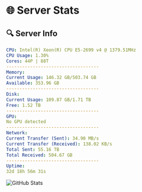# 🌐 Server Stats
## 🔍 Server Info
```yaml
CPU: Intel(R) Xeon(R) CPU E5-2699 v4 @ 1379.51MHz
CPU Usage: 1.30%
Cores: 44P | 88T
-----------------------------------
Memory:
Current Usage: 146.32 GB/503.74 GB
Available: 353.96 GB
-----------------------------------
Disk:
Current Usage: 109.87 GB/1.71 TB
Free: 1.52 TB
-----------------------------------
GPU:
No GPU detected
-----------------------------------
Network:
Current Transfer (Sent): 34.90 MB/s
Current Transfer (Received): 138.02 KB/s
Total Sent: 55.16 TB
Total Received: 504.67 GB
-----------------------------------
Uptime:
32d 18h 56m 31s
```
![GitHub Stats](https://img.shields.io/badge/Updated-2025-04-09_16:19:20-blue)